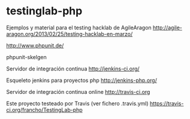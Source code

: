 testinglab-php
==============

Ejemplos y material para el testing hacklab de AgileAragon http://agile-aragon.org/2013/02/25/testing-hacklab-en-marzo/


http://www.phpunit.de/

phpunit-skelgen



Servidor de integración continua
http://jenkins-ci.org/

Esqueleto jenkins para proyectos php
http://jenkins-php.org/

Servidor de integración continua online
http://travis-ci.org

Este proyecto testeado por Travis (ver fichero .travis.yml)
https://travis-ci.org/francho/TestingLab-php